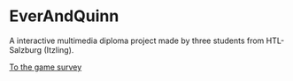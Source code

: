 # EverAndQuinn
A interactive multimedia diploma project made by three students from HTL-Salzburg (Itzling).

[To the game survey](https://forms.gle/nYSLEmguGqRCDpXQA)
